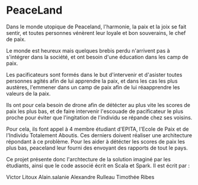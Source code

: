 # PeaceLand

Dans le monde utopique de Peaceland, l'harmonie, la paix et la joix se fait
sentir, et toutes personnes vénèrent leur loyale et bon souverains, le chef de paix.

Le monde est heureux mais quelques brebis perdu n'arrivent pas à s'intégrer
dans la société, et ont besoin d'une éducation dans les camp de paix. 

Les pacificateurs sont formés dans le but d'intervenir et 
d'asister toutes personnes agités afin de lui apprendre la paix, et dans les cas les plus austères, 
l'emmener dans un camp de paix afin de lui réaapprendre les valeurs de la paix.

Ils ont pour cela besoin de drone afin de détécter au plus vite les scores de paix les plus bas, 
et de faire intervenir l'escouade de pacificateur le plus proche pour éviter que
l'ingitation de l'individu se répande chez ses voisins.

Pour cela, ils font appel à 4 membre étudiant d'EPITA, l'Ecole de Paix et de l'Individu Totalement Aboutis.
Ces derniers doivent réaliser une architecture répondant à ce problème. 
Pour les aider à détécter les scores de paix les plus bas, peaceland leur fourni des envoyant des rapports de tout le pays.

Ce projet présente donc l'archtecture de la solution imaginé par les étudiants, ainsi que le code associé écrit en Scala et Spark.
Il est écrit par :

Victor Litoux
Alain.salanie
Alexandre Rulleau
Timothée Ribes


